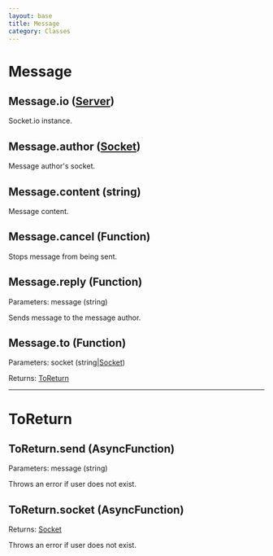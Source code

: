 ```yaml
---
layout: base
title: Message
category: Classes
---
```


# Message

## Message.io ([Server](https://socket.io/docs/v4/server-api/#new-serverhttpserver-options))

Socket.io instance.

## Message.author ([Socket](/plugins/developers/socket))

Message author's socket.

## Message.content (string)

Message content.

## Message.cancel (Function)

Stops message from being sent.

## Message.reply (Function)

Parameters: message (string)

Sends message to the message author.

## Message.to (Function)

Parameters: socket (string\|[Socket](/plugins/developers/socket))

Returns: [ToReturn](#toreturn)

---

# ToReturn

## ToReturn.send (AsyncFunction)

Parameters: message (string)

Throws an error if user does not exist.

## ToReturn.socket (AsyncFunction)

Returns: [Socket](/plugins/developers/socket)

Throws an error if user does not exist.